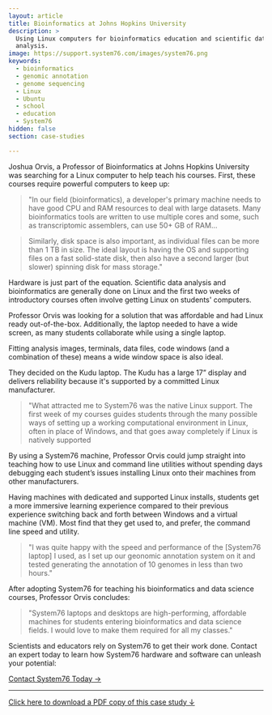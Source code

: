 ```yaml
---
layout: article
title: Bioinformatics at Johns Hopkins University
description: >
  Using Linux computers for bioinformatics education and scientific data 
  analysis.
image: https://support.system76.com/images/system76.png
keywords:
  - bioinformatics
  - genomic annotation
  - genome sequencing
  - Linux
  - Ubuntu
  - school
  - education
  - System76
hidden: false
section: case-studies

---
```


Joshua Orvis, a Professor of Bioinformatics at Johns Hopkins University was 
searching for a Linux computer to help teach his courses. First, these courses 
require powerful computers to keep up:

> "In our field (bioinformatics), a developer's primary machine needs to have 
> good CPU and RAM resources to deal with large datasets. Many bioinformatics 
> tools are written to use multiple cores and some, such as transcriptomic 
> assemblers, can use 50+ GB of RAM...

> Similarly, disk space is also important, as individual files can be more than 
> 1 TB in size. The ideal layout is having the OS and supporting files on a fast 
> solid-state disk, then also have a second larger (but slower) spinning disk 
> for mass storage."

Hardware is just part of the equation. Scientific data analysis and 
bioinformatics are generally done on Linux and the first two weeks of 
introductory courses often involve getting Linux on students' computers.

Professor Orvis was looking for a solution that was affordable and had Linux 
ready out-of-the-box. Additionally, the laptop needed to have a wide screen, 
as many students collaborate while using a single laptop.

Fitting analysis images, terminals, data files, code windows (and a 
combination of these) means a wide window space is also ideal.

They decided on the Kudu laptop. The Kudu has a large 17” display and delivers 
reliability because it's supported by a committed Linux manufacturer.

> "What attracted me to System76 was the native Linux support. The first week 
> of my courses guides students through the many possible ways of setting up a 
> working computational environment in Linux, often in place of Windows, and 
> that goes away completely if Linux is natively supported

By using a System76 machine, Professor Orvis could jump straight into 
teaching how to use Linux and command line utilities without spending days 
debugging each student’s issues installing Linux onto their machines from 
other manufacturers.

Having machines with dedicated and supported Linux installs, students get a 
more immersive learning experience compared to their previous experience 
switching back and forth between Windows and a virtual machine (VM).  Most 
find that they get used to, and prefer, the command line speed and utility.

> "I was quite happy with the speed and performance of the [System76 laptop] I 
> used, as I set up our geonomic annotation system on it and tested generating 
> the annotation of 10 genomes in less than two hours."

After adopting System76 for teaching his bioinformatics and data science 
courses,  Professor Orvis concludes:

> "System76 laptops and desktops are high-performing, affordable machines for 
> students entering bioinformatics and data science fields. I would love to 
> make them required for all my classes."

Scientists and educators rely on System76 to get their work done. Contact an 
expert today to learn how System76 hardware and software can unleash your 
potential: 

[Contact System76 Today →](https://system76.com/contact/)

---

[Click here to download a PDF copy of this case study ↓](https://github.com/system76/docs/raw/gh-pages/pdfs/case-studies/system76-case-study_bioinformatics-joshua-orvis-johns-hopkins.pdf)
